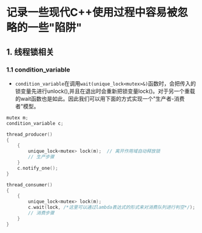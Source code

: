 # 记录一些现代C++使用过程中容易被忽略的一些"陷阱"

## 1. 线程锁相关

### 1.1 condition_variable

- `condition_variable`在调用`wait(unique_lock<mutex>&)`函数时，会把传入的锁变量先进行unlock(),并且在退出时会重新把锁变量lock()。对于另一个重载的wait函数也是如此。因此我们可以用下面的方式实现一个"生产者-消费者"模型。

```cpp
mutex m;
condition_variable c;

thread_producer()
{
    {
        unique_lock<mutex> lock(m);  // 离开作用域自动释放锁
        // 生产步骤
    }
    c.notify_one();
}

thread_consumer()
{
    {
        unique_lock<mutex> lock(m);
        c.wait(lock, /*这里可以通过lambda表达式的形式来对消费队列进行判空*/);
        // 消费步骤
    }
}
```

